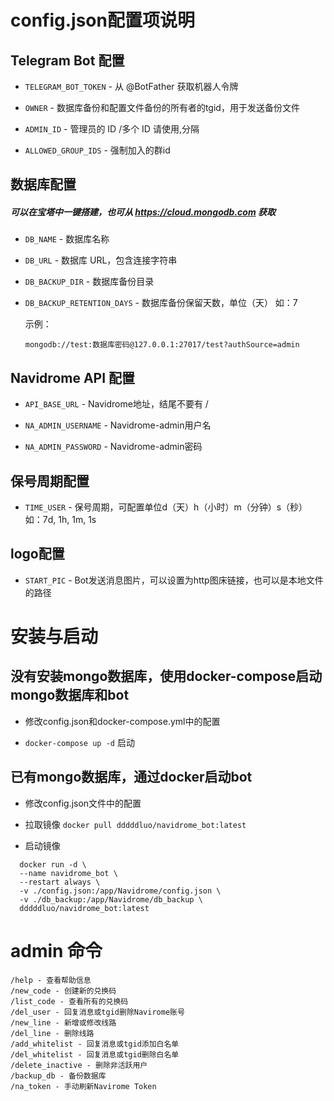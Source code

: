 # config.json配置项说明
## Telegram Bot 配置
* `TELEGRAM_BOT_TOKEN` - 从 @BotFather 获取机器人令牌

* `OWNER` - 数据库备份和配置文件备份的所有者的tgid，用于发送备份文件

* `ADMIN_ID` - 管理员的 ID /多个 ID 请使用,分隔

* `ALLOWED_GROUP_IDS` - 强制加入的群id

## 数据库配置

##### 可以在宝塔中一键搭建，也可从 https://cloud.mongodb.com 获取

* `DB_NAME` - 数据库名称

* `DB_URL` - 数据库 URL，包含连接字符串

* `DB_BACKUP_DIR` - 数据库备份目录

* `DB_BACKUP_RETENTION_DAYS` - 数据库备份保留天数，单位（天） 如：7

    示例：
    ```
    mongodb://test:数据库密码@127.0.0.1:27017/test?authSource=admin
    ```

## Navidrome API 配置

* `API_BASE_URL` - Navidrome地址，结尾不要有 /

* `NA_ADMIN_USERNAME` - Navidrome-admin用户名

* `NA_ADMIN_PASSWORD` - Navidrome-admin密码

## 保号周期配置

* `TIME_USER` - 保号周期，可配置单位d（天）h（小时）m（分钟）s（秒） 如：7d, 1h, 1m, 1s

## logo配置

* `START_PIC` - Bot发送消息图片，可以设置为http图床链接，也可以是本地文件的路径

# 安装与启动
## 没有安装mongo数据库，使用docker-compose启动mongo数据库和bot

- 修改config.json和docker-compose.yml中的配置

- `docker-compose up -d` 启动

## 已有mongo数据库，通过docker启动bot

- 修改config.json文件中的配置

- 拉取镜像 `docker pull dddddluo/navidrome_bot:latest`

- 启动镜像
```
  docker run -d \
  --name navidrome_bot \
  --restart always \
  -v ./config.json:/app/Navidrome/config.json \
  -v ./db_backup:/app/Navidrome/db_backup \
  dddddluo/navidrome_bot:latest
```
# admin 命令
```
/help - 查看帮助信息
/new_code - 创建新的兑换码
/list_code - 查看所有的兑换码
/del_user - 回复消息或tgid删除Navirome账号
/new_line - 新增或修改线路
/del_line - 删除线路
/add_whitelist - 回复消息或tgid添加白名单
/del_whitelist - 回复消息或tgid删除白名单
/delete_inactive - 删除非活跃用户
/backup_db - 备份数据库
/na_token - 手动刷新Navirome Token
```